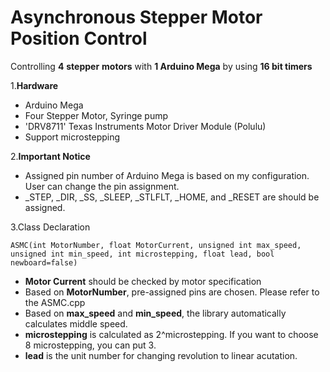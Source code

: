 # Asynchronous Stepper Motor Position Control
Controlling __4__ __stepper__ __motors__ with **1 Arduino Mega** by using **16 bit timers**

1.**Hardware**
- Arduino Mega
- Four Stepper Motor, Syringe pump
- 'DRV8711' Texas Instruments Motor Driver Module (Polulu)
- Support microstepping

2.**Important Notice**
- Assigned pin number of Arduino Mega is based on my configuration. User can change the pin assignment.
- _STEP, _DIR, _SS, _SLEEP, _STLFLT, _HOME, and _RESET are should be assigned.

3.Class Declaration
    
    ASMC(int MotorNumber, float MotorCurrent, unsigned int max_speed, unsigned int min_speed, int microstepping, float lead, bool newboard=false) 

- **Motor Current** should be checked by motor specification
- Based on **MotorNumber**, pre-assigned pins are chosen. Please refer to the ASMC.cpp
- Based on **max_speed** and **min_speed**, the library automatically calculates middle speed.
- **microstepping** is calculated as 2^microstepping. If you want to choose 8 microstepping, you can put 3.
- **lead** is the unit number for changing revolution to linear acutation.


